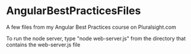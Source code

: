 AngularBestPracticesFiles
=========================

A few files from my Angular Best Practices course on Pluralsight.com

To run the node server, type "node web-server.js" from the directory that contains the web-server.js file
